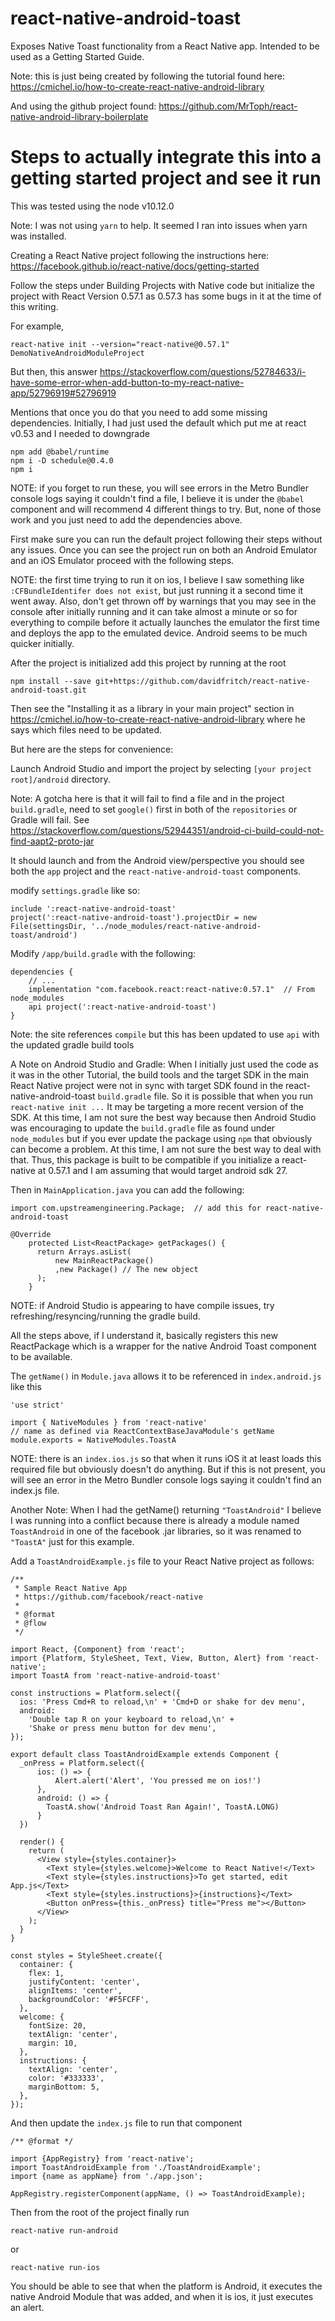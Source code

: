 # react-native-android-toast
Exposes Native Toast functionality from a React Native app.  Intended to be used as a Getting Started Guide.

Note: this is just being created by following the tutorial found here: https://cmichel.io/how-to-create-react-native-android-library

And using the github project found:
https://github.com/MrToph/react-native-android-library-boilerplate

# Steps to actually integrate this into a getting started project and see it run

This was tested using the node v10.12.0

Note: I was not using `yarn` to help.  It seemed I ran into issues when yarn was installed.

Creating a React Native project following the instructions here:
https://facebook.github.io/react-native/docs/getting-started

Follow the steps under Building Projects with Native code but initialize the project with React Version 0.57.1 as 0.57.3 has some bugs in it at the time of this writing.

For example,

```
react-native init --version="react-native@0.57.1" DemoNativeAndroidModuleProject
```

But then, this answer https://stackoverflow.com/questions/52784633/i-have-some-error-when-add-button-to-my-react-native-app/52796919#52796919

Mentions that once you do that you need to add some missing dependencies.  Initially, I had just used the default which put me at react v0.53 and I needed to downgrade

```
npm add @babel/runtime
npm i -D schedule@0.4.0
npm i
```

NOTE: if you forget to run these, you will see errors in the Metro Bundler console logs saying it couldn't find a file, I believe it is under the `@babel` component and will recommend 4 different things to try.  But, none of those work and you just need to add the dependencies above.

First make sure you can run the default project following their steps without any issues.  Once you can see the project run on both an Android Emulator and an iOS Emulator proceed with the following steps.

NOTE: the first time trying to run it on ios, I believe I saw something like `:CFBundleIdentifer does not exist`, but just running it a second time it went away.  Also, don't get thrown off by warnings that you may see in the console after initially running and it can take almost a minute or so for everything to compile before it actually launches the emulator the first time and deploys the app to the emulated device.  Android seems to be much quicker initially.


After the project is initialized add this project by running at the root

```
npm install --save git+https://github.com/davidfritch/react-native-android-toast.git
```

Then see the "Installing it as a library in your main project" section in https://cmichel.io/how-to-create-react-native-android-library where he says which files need to be updated.

But here are the steps for convenience:

Launch Android Studio and import the project by selecting `[your project root]/android` directory.

Note: A gotcha here is that it will fail to find a file and in the project `build.gradle`, need to set `google()` first in both of the `repositories` or Gradle will fail.  See https://stackoverflow.com/questions/52944351/android-ci-build-could-not-find-aapt2-proto-jar

It should launch and from the Android view/perspective you should see both the `app` project and the `react-native-android-toast` components.

modify `settings.gradle` like so:

```
include ':react-native-android-toast'
project(':react-native-android-toast').projectDir = new File(settingsDir, '../node_modules/react-native-android-toast/android')
```

Modify `/app/build.gradle` with the following:

```
dependencies {
    // ...
    implementation "com.facebook.react:react-native:0.57.1"  // From node_modules
    api project(':react-native-android-toast')
}
```

Note: the site references `compile` but this has been updated to use `api` with the updated gradle build tools

A Note on Android Studio and Gradle: When I initially just used the code as it was in the other Tutorial, the build tools and the target SDK in the main React Native project were not in sync with target SDK found in the react-native-android-toast `build.gradle` file.  So it is possible that when you run `react-native init ...` It may be targeting a more recent version of the SDK.  At this time, I am not sure the best way because then Android Studio was encouraging to update the `build.gradle` file as found under `node_modules` but if you ever update the package using `npm` that obviously can become a problem.  At this time, I am not sure the best way to deal with that.  Thus, this package is built to be compatible if you initialize a react-native at 0.57.1 and I am assuming that would target android sdk 27.

Then in `MainApplication.java` you can add the following:

```
import com.upstreamengineering.Package;  // add this for react-native-android-toast
```

```
@Override
    protected List<ReactPackage> getPackages() {
      return Arrays.asList(
          new MainReactPackage()
          ,new Package() // The new object
      );
    }
```

NOTE: if Android Studio is appearing to have compile issues, try refreshing/resyncing/running the gradle build.

All the steps above, if I understand it, basically registers this new ReactPackage which is a wrapper for the native Android Toast component to be available.  

The `getName()` in `Module.java` allows it to be referenced in `index.android.js` like this

```
'use strict'

import { NativeModules } from 'react-native'
// name as defined via ReactContextBaseJavaModule's getName
module.exports = NativeModules.ToastA
```

NOTE: there is an `index.ios.js` so that when it runs iOS it at least loads this required file but obviously doesn't do anything.  But if this is not present, you will see an error in the Metro Bundler console logs saying it couldn't find an index.js file.

Another Note: When I had the getName() returning `"ToastAndroid"` I believe I was running into a conflict because there is already a module named `ToastAndroid` in one of the facebook .jar libraries, so it was renamed to `"ToastA"` just for this example.

Add a `ToastAndroidExample.js` file to your React Native project as follows:

```
/**
 * Sample React Native App
 * https://github.com/facebook/react-native
 *
 * @format
 * @flow
 */

import React, {Component} from 'react';
import {Platform, StyleSheet, Text, View, Button, Alert} from 'react-native';
import ToastA from 'react-native-android-toast'

const instructions = Platform.select({
  ios: 'Press Cmd+R to reload,\n' + 'Cmd+D or shake for dev menu',
  android:
    'Double tap R on your keyboard to reload,\n' +
    'Shake or press menu button for dev menu',
});

export default class ToastAndroidExample extends Component {
  _onPress = Platform.select({
      ios: () => {
          Alert.alert('Alert', 'You pressed me on ios!')
      },
      android: () => {
        ToastA.show('Android Toast Ran Again!', ToastA.LONG)
      }
  })

  render() {
    return (
      <View style={styles.container}>
        <Text style={styles.welcome}>Welcome to React Native!</Text>
        <Text style={styles.instructions}>To get started, edit App.js</Text>
        <Text style={styles.instructions}>{instructions}</Text>
        <Button onPress={this._onPress} title="Press me"></Button>
      </View>
    );
  }
}

const styles = StyleSheet.create({
  container: {
    flex: 1,
    justifyContent: 'center',
    alignItems: 'center',
    backgroundColor: '#F5FCFF',
  },
  welcome: {
    fontSize: 20,
    textAlign: 'center',
    margin: 10,
  },
  instructions: {
    textAlign: 'center',
    color: '#333333',
    marginBottom: 5,
  },
});
```

And then update the `index.js` file to run that component

```
/** @format */

import {AppRegistry} from 'react-native';
import ToastAndroidExample from './ToastAndroidExample';
import {name as appName} from './app.json';

AppRegistry.registerComponent(appName, () => ToastAndroidExample);
```

Then from the root of the project finally run

```
react-native run-android
```
or
```
react-native run-ios
```

You should be able to see that when the platform is Android, it executes the native Android Module that was added, and when it is ios, it just executes an alert.
